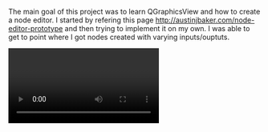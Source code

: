 The main goal of this project was to learn QGraphicsView and how to create a node editor. I started by refering this
page http://austinjbaker.com/node-editor-prototype and then trying to implement it on my own. I was able to get to point
where I got nodes created with varying inputs/ouptuts.

<video>

Improvements:

https://github.com/LeGoffLoic/Nodz
https://github.com/LumaPictures/usd-qt : replace the sceneGraph viewer.
